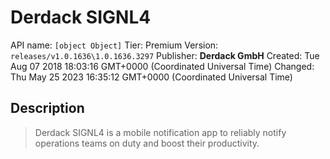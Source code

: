 # Derdack SIGNL4
API name: `[object Object]`
Tier: Premium
Version: `releases/v1.0.1636\1.0.1636.3297`
Publisher: **Derdack GmbH**
Created: Tue Aug 07 2018 18:03:16 GMT+0000 (Coordinated Universal Time)
Changed: Thu May 25 2023 16:35:12 GMT+0000 (Coordinated Universal Time)

## Description
> Derdack SIGNL4 is a mobile notification app to reliably notify operations teams on duty and boost their productivity.
